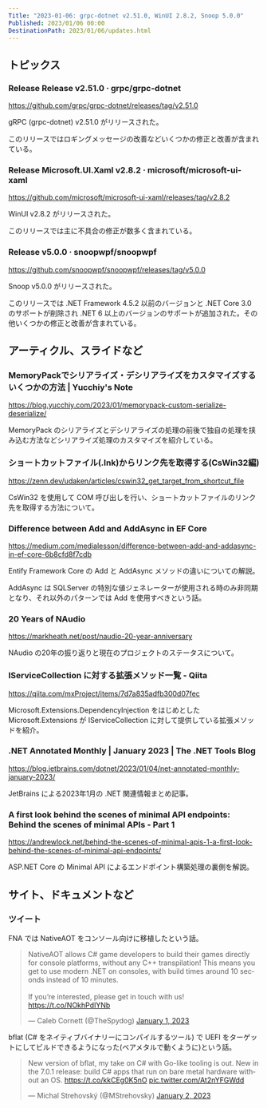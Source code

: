 ```yaml
---
Title: "2023-01-06: grpc-dotnet v2.51.0, WinUI 2.8.2, Snoop 5.0.0"
Published: 2023/01/06 00:00
DestinationPath: 2023/01/06/updates.html
---
```

<!--
# yyyy-MM-dd
## 主なトピックス
## ヘッドライン
## アーティクル、スライドなど
## ライブラリ、リポジトリ、ツールなど
## サイト、ドキュメントなど
### ツイート
## Deep Dive
-->

## トピックス
### Release Release v2.51.0 · grpc/grpc-dotnet
https://github.com/grpc/grpc-dotnet/releases/tag/v2.51.0

gRPC (grpc-dotnet) v2.51.0 がリリースされた。

このリリースではロギングメッセージの改善などいくつかの修正と改善が含まれている。

### Release Microsoft.UI.Xaml v2.8.2 · microsoft/microsoft-ui-xaml
https://github.com/microsoft/microsoft-ui-xaml/releases/tag/v2.8.2

WinUI v2.8.2 がリリースされた。

このリリースでは主に不具合の修正が数多く含まれている。

### Release v5.0.0 · snoopwpf/snoopwpf
https://github.com/snoopwpf/snoopwpf/releases/tag/v5.0.0

Snoop v5.0.0 がリリースされた。

このリリースでは .NET Framework 4.5.2 以前のバージョンと .NET Core 3.0 のサポートが削除され .NET 6 以上のバージョンのサポートが追加された。その他いくつかの修正と改善が含まれている。

## アーティクル、スライドなど
### MemoryPackでシリアライズ・デシリアライズをカスタマイズするいくつかの方法 | Yucchiy's Note
https://blog.yucchiy.com/2023/01/memorypack-custom-serialize-deserialize/

MemoryPack のシリアライズとデシリアライズの処理の前後で独自の処理を挟み込む方法などシリアライズ処理のカスタマイズを紹介している。

### ショートカットファイル(.lnk)からリンク先を取得する(CsWin32編)
https://zenn.dev/udaken/articles/cswin32_get_target_from_shortcut_file

CsWin32 を使用して COM 呼び出しを行い、ショートカットファイルのリンク先を取得する方法について。

### Difference between Add and AddAsync in EF Core
https://medium.com/medialesson/difference-between-add-and-addasync-in-ef-core-6b8cfd8f7cdb

Entify Framework Core の Add と AddAsync メソッドの違いについての解説。

AddAsync は SQLServer の特別な値ジェネレーターが使用される時のみ非同期となり、それ以外のパターンでは Add を使用すべきという話。

### 20 Years of NAudio
https://markheath.net/post/naudio-20-year-anniversary

NAudio の20年の振り返りと現在のプロジェクトのステータスについて。

### IServiceCollection に対する拡張メソッド一覧 - Qiita
https://qiita.com/mxProject/items/7d7a835adfb300d07fec

Microsoft.Extensions.DependencyInjection をはじめとした Microsoft.Extensions が IServiceCollection に対して提供している拡張メソッドを紹介。

### .NET Annotated Monthly | January 2023 | The .NET Tools Blog
https://blog.jetbrains.com/dotnet/2023/01/04/net-annotated-monthly-january-2023/

JetBrains による2023年1月の .NET 関連情報まとめ記事。

### A first look behind the scenes of minimal API endpoints: Behind the scenes of minimal APIs - Part 1
https://andrewlock.net/behind-the-scenes-of-minimal-apis-1-a-first-look-behind-the-scenes-of-minimal-api-endpoints/

ASP.NET Core の Minimal API によるエンドポイント構築処理の裏側を解説。

## サイト、ドキュメントなど
### ツイート

FNA では NativeAOT をコンソール向けに移植したという話。

<!-- https://twitter.com/thespydog/status/1609602883418296320?s=12&t=d6NIoMx9sGgDHxHGPEHOIA -->
<blockquote class="twitter-tweet"><p lang="en" dir="ltr">NativeAOT allows C# game developers to build their games directly for console platforms, without any C++ transpilation! This means you get to use modern .NET on consoles, with build times around 10 seconds instead of 10 minutes.<br><br>If you’re interested, please get in touch with us! <a href="https://t.co/NOkhPdIYNb">https://t.co/NOkhPdIYNb</a></p>&mdash; Caleb Cornett (@TheSpydog) <a href="https://twitter.com/TheSpydog/status/1609602883418296320?ref_src=twsrc%5Etfw">January 1, 2023</a></blockquote>
<script async src="https://platform.twitter.com/widgets.js" charset="utf-8"></script>


bflat (C# をネイティブバイナリーにコンパイルするツール) で UEFI をターゲットにしてビルドできるようになった(ベアメタルで動くように)という話。

<!-- https://twitter.com/mstrehovsky/status/1610043782061514752?s=12 -->
<blockquote class="twitter-tweet"><p lang="en" dir="ltr">New version of bflat, my take on C# with Go-like tooling is out. New in the 7.0.1 release: build C# apps that run on bare metal hardware without an OS. <a href="https://t.co/kkCEg0K5nO">https://t.co/kkCEg0K5nO</a> <a href="https://t.co/At2nYFGWdd">pic.twitter.com/At2nYFGWdd</a></p>&mdash; Michal Strehovský (@MStrehovsky) <a href="https://twitter.com/MStrehovsky/status/1610043782061514752?ref_src=twsrc%5Etfw">January 2, 2023</a></blockquote>
<script async src="https://platform.twitter.com/widgets.js" charset="utf-8"></script>
